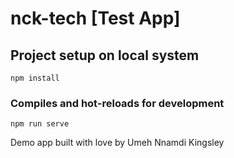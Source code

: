 # nck-tech [Test App]

## Project setup on local system
```
npm install
```

### Compiles and hot-reloads for development
```
npm run serve
```
 Demo app built with love by Umeh Nnamdi Kingsley
